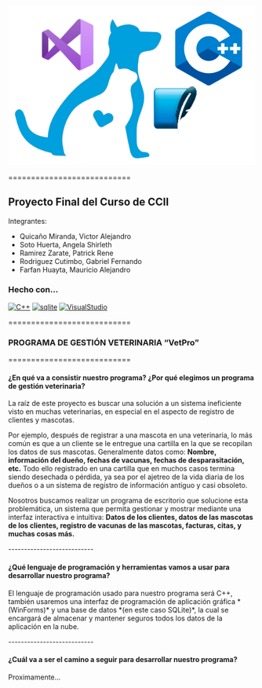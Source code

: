 ![Vet logo](https://raw.githubusercontent.com/gaco123/Proyecto_Final_CCII/master/Extras/logo.png)

===========================

Proyecto Final del Curso de CCII
-------------
Integrantes:

* Quicaño Miranda, Victor Alejandro
* Soto Huerta, Angela Shirleth
* Ramirez Zarate, Patrick Rene
* Rodriguez Cutimbo, Gabriel Fernando
* Farfan Huayta, Mauricio Alejandro
### Hecho con...

<p align="left">
<a href="https://docs.microsoft.com/en-us/cpp/?view=msvc-170" target="_blank" rel="noreferrer"><img src="https://raw.githubusercontent.com/danielcranney/readme-generator/main/public/icons/skills/cplusplus-colored.svg" width="36" height="36" alt="C++" /></a>
<a href="https://www.sqlite.org/index.html" target="_blank" rel="noreferrer"><img src="https://www.vectorlogo.zone/logos/sqlite/sqlite-icon.svg" width="36" height="36" alt="sqlite" /></a>
<a href="https://es.wikipedia.org/wiki/Microsoft_Visual_Studio" target="_blank" rel="noreferrer"><img src="https://upload.wikimedia.org/wikipedia/commons/thumb/5/59/Visual_Studio_Icon_2019.svg/768px-Visual_Studio_Icon_2019.svg.png?20210214224138" width="36" height="36" alt="VisualStudio" /></a>
</p>

===========================

<h3>PROGRAMA DE GESTIÓN VETERINARIA “VetPro”</h3>
<p>===========================</p>
<h4>¿En qué va a consistir nuestro programa? ¿Por qué elegimos un programa de gestión veterinaria?</h4>
<p>La raíz de este proyecto es buscar una solución a un sistema ineficiente visto en muchas veterinarias, en especial en el aspecto de registro de clientes y mascotas. 

Por ejemplo, después de registrar a una mascota en una veterinaria, lo más común es que a un cliente se le entregue una cartilla en la que se recopilan los datos de sus mascotas. Generalmente datos como: **Nombre, información del dueño, fechas de vacunas, fechas de desparasitación, etc.** Todo ello registrado en una cartilla que en muchos casos termina siendo desechada o pérdida, ya sea por el ajetreo de la vida diaria de los dueños o a un sistema de registro de información antiguo y casi obsoleto.

Nosotros buscamos realizar un programa de escritorio que solucione esta problemática, un sistema que permita gestionar y mostrar mediante una interfaz interactiva e intuitiva: **Datos de los clientes, datos de las mascotas de los clientes, registro de vacunas de las mascotas, facturas, citas, y muchas cosas más.**</p>
<p>---------------------------</p>
<h4>¿Qué lenguaje de programación y herramientas vamos a usar para desarrollar nuestro programa?</h4>
<p>El lenguaje de programación usado para nuestro programa será C++, también usaremos una interfaz de programación de aplicación gráfica *(WinForms)* y una base de datos *(en este caso SQLite)*, la cual se encargará de almacenar y mantener seguros todos los datos de la aplicación en la nube.</p>
<p>---------------------------</p>
<h4>¿Cuál va a ser el camino a seguir para desarrollar nuestro programa?</h4>
<p>Proximamente...</p>
